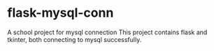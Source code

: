 # flask-mysql-conn
A school project for mysql connection
This project contains flask and tkinter, both connecting to mysql successfully.
